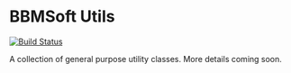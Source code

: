 # BBMSoft Utils

[![Build Status](https://travis-ci.org/babymotte/bbm-utils.svg?branch=develop)](https://travis-ci.org/babymotte/bbm-utils)


A collection of general purpose utility classes. More details coming soon.